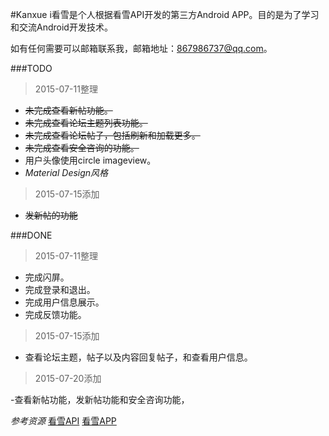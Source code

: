 #Kanxue
i看雪是个人根据看雪API开发的第三方Android APP。目的是为了学习和交流Android开发技术。

如有任何需要可以邮箱联系我，邮箱地址：867986737@qq.com。

###TODO
> 2015-07-11整理

- ~~未完成查看新帖功能。~~
- ~~未完成查看论坛主题列表功能。~~
- ~~未完成查看论坛帖子，包括刷新和加载更多。~~
- ~~未完成查看安全咨询的功能。~~
- 用户头像使用circle imageview。
- *Material Design风格*

>2015-07-15添加

- ~~发新帖的功能~~

###DONE
> 2015-07-11整理

- 完成闪屏。
- 完成登录和退出。
- 完成用户信息展示。
- 完成反馈功能。

>2015-07-15添加

- 查看论坛主题，帖子以及内容回复帖子，和查看用户信息。

>2015-07-20添加

-查看新帖功能，发新帖功能和安全咨询功能，


*参考资源*
[看雪API](http://bbs.pediy.com/showthread.php?t=163280)
[看雪APP](https://github.com/kanxue-team/kanxue-android-app)